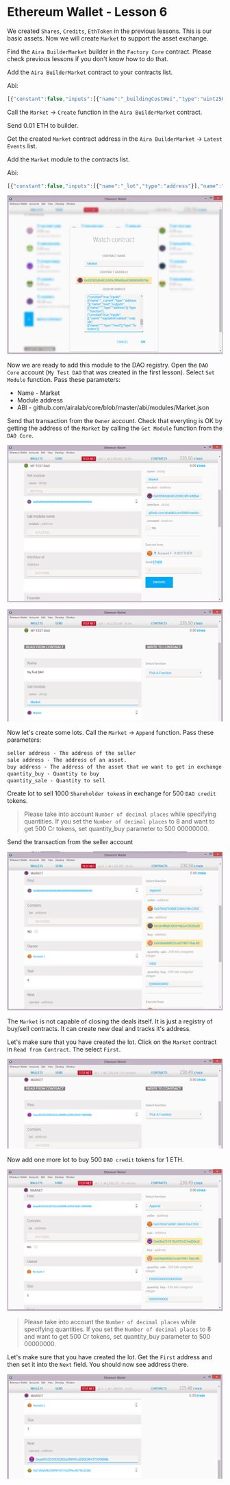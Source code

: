 # Ethereum Wallet - Lesson 6

We created `Shares`, `Credits`, `EthToken` in the previous lessons. This is our basic assets. Now we will create `Market` to support the asset exchange. 

Find the `Aira BuilderMarket` builder in the `Factory Core` contract. Please check previous lessons if you don't know how to do that.

Add the `Aira BuilderMarket` contract to your contracts list.

Abi:
```js
[{"constant":false,"inputs":[{"name":"_buildingCostWei","type":"uint256"}],"name":"setCost","outputs":[],"type":"function"},{"constant":false,"inputs":[{"name":"_owner","type":"address"}],"name":"delegate","outputs":[],"type":"function"},{"constant":true,"inputs":[],"name":"buildingCostWei","outputs":[{"name":"","type":"uint256"}],"type":"function"},{"constant":false,"inputs":[{"name":"_proposal","type":"address"}],"name":"setProposal","outputs":[],"type":"function"},{"constant":true,"inputs":[],"name":"owner","outputs":[{"name":"","type":"address"}],"type":"function"},{"constant":false,"inputs":[{"name":"_cashflow","type":"address"}],"name":"setCashflow","outputs":[],"type":"function"},{"constant":true,"inputs":[],"name":"getLastContract","outputs":[{"name":"","type":"address"}],"type":"function"},{"constant":false,"inputs":[],"name":"create","outputs":[{"name":"","type":"address"}],"type":"function"},{"constant":true,"inputs":[{"name":"","type":"address"},{"name":"","type":"uint256"}],"name":"getContractsOf","outputs":[{"name":"","type":"address"}],"type":"function"},{"inputs":[{"name":"_buildingCost","type":"uint256"},{"name":"_cashflow","type":"address"},{"name":"_proposal","type":"address"}],"type":"constructor"},{"anonymous":false,"inputs":[{"indexed":true,"name":"sender","type":"address"},{"indexed":true,"name":"instance","type":"address"}],"name":"Builded","type":"event"}]

```  

Call the `Market` -> `Create` function in the `Aira BuilderMarket` contract.

Send 0.01 ETH to builder. 

Get the created `Market` contract address in the `Aira BuilderMarket` -> `Latest Events` list.

Add the `Market` module to the contracts list.

Abi:  
```js
[{"constant":false,"inputs":[{"name":"_lot","type":"address"}],"name":"remove","outputs":[],"type":"function"},{"constant":true,"inputs":[],"name":"first","outputs":[{"name":"","type":"address"}],"type":"function"},{"constant":false,"inputs":[{"name":"_enable","type":"bool"}],"name":"setRegulator","outputs":[],"type":"function"},{"constant":false,"inputs":[{"name":"_seller","type":"address"},{"name":"_sale","type":"address"},{"name":"_buy","type":"address"},{"name":"_quantity_sale","type":"uint256"},{"name":"_quantity_buy","type":"uint256"}],"name":"append","outputs":[{"name":"","type":"address"}],"type":"function"},{"constant":false,"inputs":[{"name":"_owner","type":"address"}],"name":"delegate","outputs":[],"type":"function"},{"constant":true,"inputs":[{"name":"_lot","type":"address"}],"name":"contains","outputs":[{"name":"","type":"bool"}],"type":"function"},{"constant":true,"inputs":[],"name":"owner","outputs":[{"name":"","type":"address"}],"type":"function"},{"constant":true,"inputs":[],"name":"size","outputs":[{"name":"","type":"uint256"}],"type":"function"},{"constant":true,"inputs":[{"name":"_current","type":"address"}],"name":"next","outputs":[{"name":"","type":"address"}],"type":"function"},{"constant":true,"inputs":[],"name":"regulatorEnabled","outputs":[{"name":"","type":"bool"}],"type":"function"}]

```
![Screenshot 32](/img/Screenshot_32.png)

Now we are ready to add this module to the DAO registry. Open the `DAO Core` account (`My Test DAO` that was created in the first lesson). Select `Set Module` function. Pass these parameters:

- Name - Market 
- Module address 
- ABI - github.com/airalab/core/blob/master/abi/modules/Market.json  

Send that transaction from the `Owner` account. Check that everyting is OK by getting the address of the `Market` by calling the `Get Module` function from the `DAO Core`.

![Screenshot 33](/img/Screenshot_33.png)

![Screenshot 34](/img/Screenshot_34.png)

Now let's create some lots. Call the `Market` -> `Append` function. Pass these parameters:

    seller address - The address of the seller 
    sale address - The address of an asset. 
    buy address - The address of the asset that we want to get in exchange 
    quantity_buy - Quantity to buy 
    quantity_sale - Quantity to sell

Create lot to sell 1000 `Shareholder token`s in exchange for 500 `DAO credit` tokens.

> Please take into account `Number of decimal places` while specifying quantities. If you set the `Number of decimal places` to 8 and want to get 500 Cr tokens, set quantity_buy parameter to 500 00000000.

Send the transaction from the seller account

![Screenshot 35](/img/Screenshot_35.png)

The `Market` is not capable of closing the deals itself. It is just a registry of buy/sell contracts. It can create new deal and tracks it's address. 

Let's make sure that you have created the lot. Click on the `Market` contract in `Read from Contract`. The select `First`.

![Screenshot 40](/img/Screenshot_40.png)

Now add one more lot to buy 500 `DAO credit` tokens for 1 ETH.

![Screenshot 41](/img/Screenshot_41.png)

> Please take into account the `Number of decimal places` while specifying quantities. If you set the `Number of decimal places` to 8 and want to get 500 Cr tokens, set quantity_buy parameter to 500 00000000.

Let's make sure that you have created the lot. Get the `First` address and then set it into the `Next` field. You should now see address there.

![Screenshot 42](/img/Screenshot_42.png)

